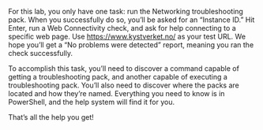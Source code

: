 For this lab, you only have one task: run the Networking troubleshooting pack. When you successfully do so, you’ll be asked for an “Instance ID.” Hit Enter, run a Web Connectivity check, and ask for help connecting to a specific web page. Use https://www.kystverket.no/ as your test URL. We hope you’ll get a “No problems were detected” report, meaning you ran the check successfully.

To accomplish this task, you’ll need to discover a command capable of getting a troubleshooting pack, and another capable of executing a troubleshooting pack. You’ll also need to discover where the packs are located and how they’re named. Everything you need to know is in PowerShell, and the help system will find it for you.

That’s all the help you get!